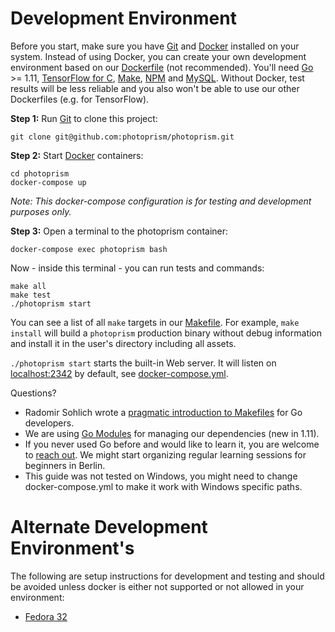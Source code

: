 # Development Environment

Before you start, make sure you have [Git](https://git-scm.com/downloads) and [Docker](https://store.docker.com/search?q=docker&type=edition&offering=community) installed on your system.
Instead of using Docker, you can create your own development environment
based on our [Dockerfile](https://github.com/photoprism/photoprism/blob/develop/docker/development/Dockerfile) (not recommended). You'll need [Go](https://golang.org/dl/) >= 1.11, [TensorFlow for C](https://www.tensorflow.org/install/lang_c), [Make](http://www.gnu.org/software/make//make.html), [NPM](https://nodejs.org/en/download/) and [MySQL](https://dev.mysql.com/downloads/mysql/). Without Docker, test results will be less reliable and you also won't be able to use our other Dockerfiles (e.g. for TensorFlow).

**Step 1:** Run [Git](https://git-scm.com/downloads) to clone this project:

```
git clone git@github.com:photoprism/photoprism.git
```

**Step 2:** Start [Docker](https://www.docker.com/) containers:

```
cd photoprism
docker-compose up
```

*Note: This docker-compose configuration is for testing and development purposes only.*

**Step 3:** Open a terminal to the photoprism container:

```
docker-compose exec photoprism bash
```

Now - inside this terminal - you can run tests and commands:

```
make all
make test
./photoprism start
```

You can see a list of all `make` targets in our [Makefile](https://github.com/photoprism/photoprism/blob/develop/Makefile). For example, `make install` will build a `photoprism` production binary without debug information and install it in the user's directory including all assets.

`./photoprism start` starts the built-in Web server. It will listen on [localhost:2342](http://localhost:2342/) by default, see [docker-compose.yml](https://github.com/photoprism/photoprism/blob/develop/docker-compose.yml).

Questions?

* Radomir Sohlich wrote a [pragmatic introduction to Makefiles](https://sohlich.github.io/post/go_makefile/) for Go developers.
* We are using [Go Modules](https://github.com/golang/go/wiki/Modules) for managing our dependencies (new in 1.11).
* If you never used Go before and would like to learn it, you are welcome to [reach out](mailto:hello@photoprism.org). We might start organizing regular learning sessions for beginners in Berlin.
* This guide was not tested on Windows, you might need to change docker-compose.yml to make it work with Windows specific paths.

# Alternate Development Environment's

The following are setup instructions for development and testing and should be avoided unless docker is either not supported or not allowed in your environment:

* [Fedora 32](setup-fedora.md)
